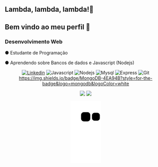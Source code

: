 ## Lambda, lambda, lambda!🖖 
Bem vindo ao meu perfil 🖤
-----------------------------------------------------------------------------------------------------------------------------------------------------------------------
<h3> Desenvolvimento Web </h3>
 <p>● Estudante de Programação</p>
 <p>● Aprendendo sobre Bancos de dados e Javascript (Nodejs) </p>

<div align="center">
 
[![Linkedin](https://img.shields.io/badge/LinkedIn-0077B5?style=for-the-badge&logo=linkedin&logoColor=white)](https://www.linkedin.com/in/jo%C3%A3o-pedro-ignacio-ramos-b50296221/)   ![Javascript](https://img.shields.io/badge/JavaScript-F7DF1E?style=for-the-badge&logo=javascript&logoColor=black)  ![Nodejs](https://img.shields.io/badge/Node.js-43853D?style=for-the-badge&logo=node.js&logoColor=white)  ![Mysql](https://img.shields.io/badge/MySQL-00000F?style=for-the-badge&logo=mysql&logoColor=white) ![Express](https://img.shields.io/badge/Express.js-404D59?style=for-the-badge) ![Git](https://img.shields.io/badge/Git-E34F26?style=for-the-badge&logo=git&logoColor=white) https://img.shields.io/badge/MongoDB-4EA94B?style=for-the-badge&logo=mongodb&logoColor=white
 
</div>

<div align="center">
<img width="42%" src="https://github-readme-stats.vercel.app/api?username=Jpiramos&show_icons=true&theme=dracula"> 
<img width="50%" src="https://github-readme-stats.vercel.app/api/top-langs/?username=Jpiramos&layout=compact&langs_count=7&theme=dracula">

![Snake animation](https://github.com/Jpiramos/Jpiramos/blob/output/github-contribution-grid-snake.svg)
 
</div>



